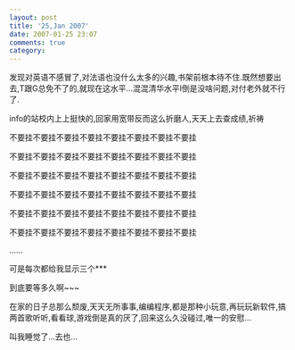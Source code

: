 ```yaml
---
layout: post
title: '25,Jan 2007'
date: 2007-01-25 23:07
comments: true
category: 
---
```

    

发现对英语不感冒了,对法语也没什么太多的兴趣,书架前根本待不住.既然想要出去,T跟G总免不了的,就现在这水平...混混清华水平I倒是没啥问题,对付老外就不行了.

info的站校内上上挺快的,回家用宽带反而这么折磨人,天天上去查成绩,祈祷

不要挂不要挂不要挂不要挂不要挂不要挂不要挂不要挂

不要挂不要挂不要挂不要挂不要挂不要挂不要挂不要挂

不要挂不要挂不要挂不要挂不要挂不要挂不要挂不要挂

不要挂不要挂不要挂不要挂不要挂不要挂不要挂不要挂

不要挂不要挂不要挂不要挂不要挂不要挂不要挂不要挂

不要挂不要挂不要挂不要挂不要挂不要挂不要挂不要挂

......

可是每次都给我显示三个***

到底要等多久啊~~~

在家的日子总那么颓废,天天无所事事,编编程序,都是那种小玩意,再玩玩新软件,搞两首歌听听,看看球,游戏倒是真的厌了,回来这么久没碰过,唯一的安慰...

叫我睡觉了...去也...
